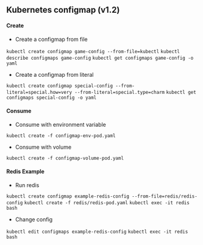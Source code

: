 ## Kubernetes configmap (v1.2)

#### Create

- Create a configmap from file

`kubectl create configmap game-config --from-file=kubectl`
`kubectl describe configmaps game-config`
`kubectl get configmaps game-config -o yaml`

- Create a configmap from literal

`kubectl create configmap special-config --from-literal=special.how=very --from-literal=special.type=charm`
`kubectl get configmaps special-config -o yaml`

#### Consume

- Consume with environment variable

`kubectl create -f configmap-env-pod.yaml`

- Consume with volume

`kubectl create -f configmap-volume-pod.yaml`

#### Redis Example

- Run redis

`kubectl create configmap example-redis-config --from-file=redis/redis-config`
`kubectl create -f redis/redis-pod.yaml`
`kubectl exec -it redis bash`

- Change config

`kubectl edit configmaps example-redis-config`
`kubectl exec -it redis bash`
